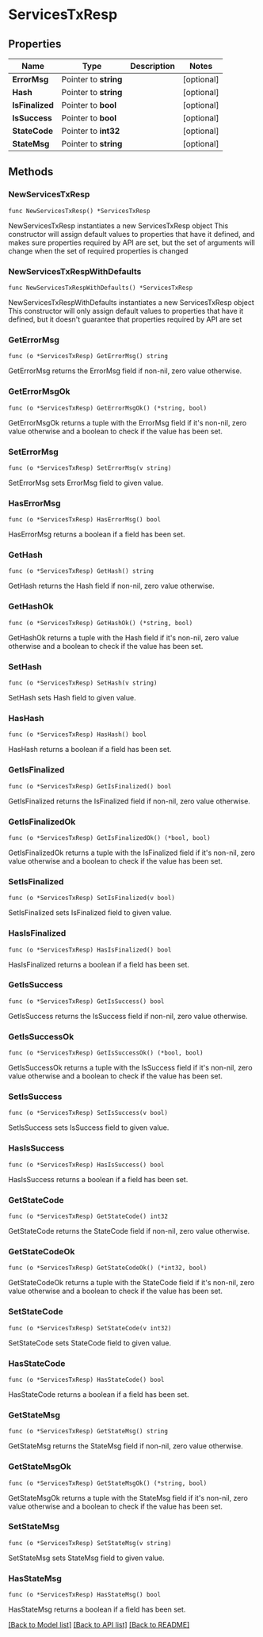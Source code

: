# ServicesTxResp

## Properties

Name | Type | Description | Notes
------------ | ------------- | ------------- | -------------
**ErrorMsg** | Pointer to **string** |  | [optional] 
**Hash** | Pointer to **string** |  | [optional] 
**IsFinalized** | Pointer to **bool** |  | [optional] 
**IsSuccess** | Pointer to **bool** |  | [optional] 
**StateCode** | Pointer to **int32** |  | [optional] 
**StateMsg** | Pointer to **string** |  | [optional] 

## Methods

### NewServicesTxResp

`func NewServicesTxResp() *ServicesTxResp`

NewServicesTxResp instantiates a new ServicesTxResp object
This constructor will assign default values to properties that have it defined,
and makes sure properties required by API are set, but the set of arguments
will change when the set of required properties is changed

### NewServicesTxRespWithDefaults

`func NewServicesTxRespWithDefaults() *ServicesTxResp`

NewServicesTxRespWithDefaults instantiates a new ServicesTxResp object
This constructor will only assign default values to properties that have it defined,
but it doesn't guarantee that properties required by API are set

### GetErrorMsg

`func (o *ServicesTxResp) GetErrorMsg() string`

GetErrorMsg returns the ErrorMsg field if non-nil, zero value otherwise.

### GetErrorMsgOk

`func (o *ServicesTxResp) GetErrorMsgOk() (*string, bool)`

GetErrorMsgOk returns a tuple with the ErrorMsg field if it's non-nil, zero value otherwise
and a boolean to check if the value has been set.

### SetErrorMsg

`func (o *ServicesTxResp) SetErrorMsg(v string)`

SetErrorMsg sets ErrorMsg field to given value.

### HasErrorMsg

`func (o *ServicesTxResp) HasErrorMsg() bool`

HasErrorMsg returns a boolean if a field has been set.

### GetHash

`func (o *ServicesTxResp) GetHash() string`

GetHash returns the Hash field if non-nil, zero value otherwise.

### GetHashOk

`func (o *ServicesTxResp) GetHashOk() (*string, bool)`

GetHashOk returns a tuple with the Hash field if it's non-nil, zero value otherwise
and a boolean to check if the value has been set.

### SetHash

`func (o *ServicesTxResp) SetHash(v string)`

SetHash sets Hash field to given value.

### HasHash

`func (o *ServicesTxResp) HasHash() bool`

HasHash returns a boolean if a field has been set.

### GetIsFinalized

`func (o *ServicesTxResp) GetIsFinalized() bool`

GetIsFinalized returns the IsFinalized field if non-nil, zero value otherwise.

### GetIsFinalizedOk

`func (o *ServicesTxResp) GetIsFinalizedOk() (*bool, bool)`

GetIsFinalizedOk returns a tuple with the IsFinalized field if it's non-nil, zero value otherwise
and a boolean to check if the value has been set.

### SetIsFinalized

`func (o *ServicesTxResp) SetIsFinalized(v bool)`

SetIsFinalized sets IsFinalized field to given value.

### HasIsFinalized

`func (o *ServicesTxResp) HasIsFinalized() bool`

HasIsFinalized returns a boolean if a field has been set.

### GetIsSuccess

`func (o *ServicesTxResp) GetIsSuccess() bool`

GetIsSuccess returns the IsSuccess field if non-nil, zero value otherwise.

### GetIsSuccessOk

`func (o *ServicesTxResp) GetIsSuccessOk() (*bool, bool)`

GetIsSuccessOk returns a tuple with the IsSuccess field if it's non-nil, zero value otherwise
and a boolean to check if the value has been set.

### SetIsSuccess

`func (o *ServicesTxResp) SetIsSuccess(v bool)`

SetIsSuccess sets IsSuccess field to given value.

### HasIsSuccess

`func (o *ServicesTxResp) HasIsSuccess() bool`

HasIsSuccess returns a boolean if a field has been set.

### GetStateCode

`func (o *ServicesTxResp) GetStateCode() int32`

GetStateCode returns the StateCode field if non-nil, zero value otherwise.

### GetStateCodeOk

`func (o *ServicesTxResp) GetStateCodeOk() (*int32, bool)`

GetStateCodeOk returns a tuple with the StateCode field if it's non-nil, zero value otherwise
and a boolean to check if the value has been set.

### SetStateCode

`func (o *ServicesTxResp) SetStateCode(v int32)`

SetStateCode sets StateCode field to given value.

### HasStateCode

`func (o *ServicesTxResp) HasStateCode() bool`

HasStateCode returns a boolean if a field has been set.

### GetStateMsg

`func (o *ServicesTxResp) GetStateMsg() string`

GetStateMsg returns the StateMsg field if non-nil, zero value otherwise.

### GetStateMsgOk

`func (o *ServicesTxResp) GetStateMsgOk() (*string, bool)`

GetStateMsgOk returns a tuple with the StateMsg field if it's non-nil, zero value otherwise
and a boolean to check if the value has been set.

### SetStateMsg

`func (o *ServicesTxResp) SetStateMsg(v string)`

SetStateMsg sets StateMsg field to given value.

### HasStateMsg

`func (o *ServicesTxResp) HasStateMsg() bool`

HasStateMsg returns a boolean if a field has been set.


[[Back to Model list]](../README.md#documentation-for-models) [[Back to API list]](../README.md#documentation-for-api-endpoints) [[Back to README]](../README.md)



